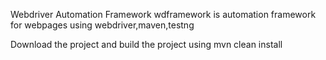 Webdriver Automation Framework
wdframework is automation framework for webpages using webdriver,maven,testng

Download the project and build the project using mvn clean install
